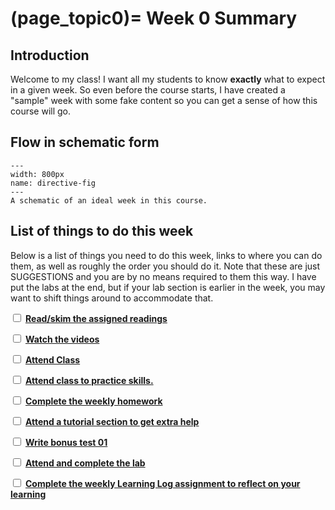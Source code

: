 (page_topic0)=
Week 0 Summary
=======================

## Introduction 

Welcome to my class! 
I want all my students to know **exactly** what to expect in a given week.
So even before the course starts, I have created a "sample" week with some fake content so you can get a sense of how this course will go.

## Flow in schematic form

```{figure} ../../images/workload.png
---
width: 800px
name: directive-fig
---
A schematic of an ideal week in this course.
```

## List of things to do this week

Below is a list of things you need to do this week, links to where you can do them, as well as roughly the order you should do it.
Note that these are just SUGGESTIONS and you are by no means required to them this way. 
I have put the labs at the end, but if your lab section is earlier in the week, you may want to shift things around to accommodate that.

<label><input type="checkbox" id="week00_task1" class="box"> [**Read/skim the assigned readings**](./readings.md)</input></label>

<label><input type="checkbox" id="week00_task2" class="box"> [**Watch the videos**](./videos.md) </input></label>

<label><input type="checkbox" id="week0X_task3" class="box"> [**Attend Class**](./classes.md)</input></label>

<label><input type="checkbox" id="week00_task3" class="box"> [**Attend class to practice skills.**](./class.md) </input></label>

<label><input type="checkbox" id="week00_task4" class="box"> [**Complete the weekly homework**](./homework.md) </input></label>

<label><input type="checkbox" id="week00_task5" class="box"> [**Attend a tutorial section to get extra help**](https://canvas.ubc.ca/courses/81870/external_tools/15408) </input></label>

<label><input type="checkbox" id="week00_task6" class="box"> [**Write bonus test 01**](./test.md) </input></label>

<label><input type="checkbox" id="week00_task7" class="box"> [**Attend and complete the lab**](./lab.md) </input></label>

<label><input type="checkbox" id="week00_task8" class="box"> [**Complete the weekly Learning Log assignment to reflect on your learning**](./learninglogs.md) </input></label>